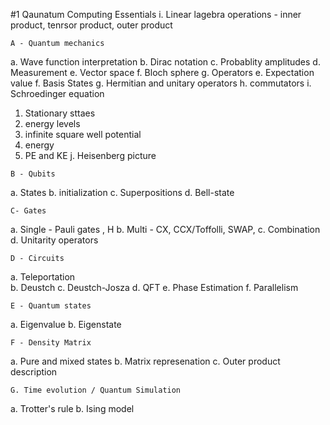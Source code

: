 #1 Qaunatum Computing Essentials
          i. Linear lagebra operations - inner product, tenrsor product, outer product
 
    A - Quantum mechanics
a. Wave function interpretation
b. Dirac notation
c. Probablity amplitudes
d. Measurement 
e. Vector space
f. Bloch sphere
g. Operators 
e. Expectation value 
f. Basis States
g. Hermitian and unitary operators
h. commutators
i.  Schroedinger equation
  1. Stationary sttaes 
  2. energy levels 
  3. infinite square well potential
  4. energy
  5. PE and KE
j. Heisenberg picture 
  
    B - Qubits 
a. States 
b. initialization
c. Superpositions 
d. Bell-state 


    C- Gates 
a. Single - Pauli gates , H 
b. Multi - CX, CCX/Toffolli, SWAP, 
c. Combination 
d. Unitarity operators  
  

    D - Circuits 
a. Teleportation  
b.  Deustch
c. Deustch-Josza 
d. QFT
e. Phase Estimation
f. Parallelism


    E - Quantum states 
a. Eigenvalue 
b. Eigenstate


    F - Density Matrix
a. Pure and mixed states 
b. Matrix represenation 
c. Outer product description
  

    G. Time evolution / Quantum Simulation 
a. Trotter's rule
b. Ising model 
  

 
